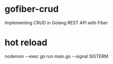 # gofiber-crud
Implementing CRUD in Golang REST API with Fiber

# hot reload
nodemon --exec go run main.go --signal SIGTERM
